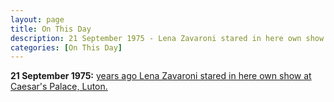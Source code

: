 ```yaml
---
layout: page
title: On This Day
description: 21 September 1975 - Lena Zavaroni stared in here own show at Caesar's Palace, Luton.
categories: [On This Day]
---
```


**21 September 1975:**
[<span id="age1"></span> years ago Lena Zavaroni stared in here own show at Caesar's Palace, Luton.](/theatre/the%20lena%20zavaroni%20show/1975/09/21/the-lena-zavaroni-show.html)

<!-- Script for calculating number of years ago -->
<script>
var dob = '19750921';
var year = Number(dob.substr(0, 4));
var month = Number(dob.substr(4, 2)) - 1;
var day = Number(dob.substr(6, 2));
var today = new Date();
var age1 = today.getFullYear() - year;
if (today.getMonth() < month || (today.getMonth() == month && today.getDate() < day)) {
age1--;
}
document.getElementById("age1").innerHTML=age1;
</script>
